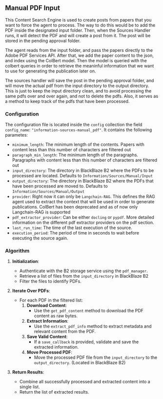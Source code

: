 

<h2> Manual PDF Input </h2>

This Content Search Engine is used to create posts from papers that you want to force the agent to process. The way to do this would be to add the PDF inside the 
designated input folder. Then, when the Sources Handler runs, it will detect the PDF and will create a post from it. The post will be stored in the pending approval folder.

The agent reads from the input folder, and pass the papers directly to the Adobe PDF Services API. After that, we add the paper content to the json, and index using the ColBert model. 
Then the model is queried with the colbert queries in order to retrieve the meaninful information that we want to use for generating 
the publication later on.

The sources handler will save the post in the pending approval folder, and will move the actual pdf from the input directory to the output directory. This is just 
to keep the input directory clean, and to avoid processing the same pdfs over and over again, and not to delete the pdfs. Also, it serves as 
a method to keep track of the pdfs that have been processed.


<h3> Configuration </h3>

The configuration file is located inside the `config` collection the field `config_name`: `"information-sources-manual_pdf"`. It contains the following parametes:


* `minimum_length`: The minimum length of the contents. Papers with content less than this number of characters are filtered out
* `paragraph_min_length`: The minimum length of the paragraphs. Paragraphs with content less than this number of characters are filtered out
* `input_directory`: The directory in BlackBlaze B2 where the PDFs to be processed are located. Defaults to `Information/Sources/Manual/Input`
* `output_directory`: The directory in BlackBlaze B2 where the PDFs that have been processed are moved to. Defaults to `Information/Sources/Manual/Output`
* `provider`: Right now it can only be `Langchain-RAG`. This defines the RAG agent used to extract the context that will be used in order to generate publications. ColBert has been deprecated and as of now only Langchain-RAG is supported
* `pdf_extractor_provider`: Can be either `docling` or `pypdf`. More detailed information on the different pdf extractor providers on the pdf section.
* `last_run_time`: The time of the last execution of the source.
* `execution_period`: The period of time in seconds to wait before executing the source again.


<h3> Algorithm </h3>

1. **Initialization**:
   - Authenticate with the B2 storage service using the `pdf_manager`.
   - Retrieve a list of files from the `input_directory` in BlackBlaze B2
   - Filter the files to identify PDFs.

2. **Iterate Over PDFs**:
   - For each PDF in the filtered list:
     1. **Download Content**:
        - Use the `get_pdf_content` method to download the PDF content as raw bytes.
     2. **Extract Information**:
        - Use the `extract_pdf_info` method to extract metadata and relevant content from the PDF.
     3. **Save Valid Content**:
        - If a `save_callback` is provided, validate and save the extracted information.
     4. **Move Processed PDF**:
        - Move the processed PDF file from the `input_directory` to the `output_directory`. (Located in BlackBlaze B2)
        
3. **Return Results**:
   - Combine all successfully processed and extracted content into a single list.
   - Return the list of extracted results.
